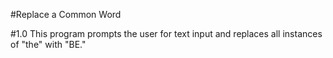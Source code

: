 #Replace a Common Word

#1.0
This program prompts the user for text input and replaces all instances of "the" with "BE."
